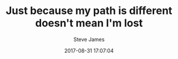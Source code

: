 ---
title: Just because my path is different doesn't mean I'm lost
type: quote
category: Life
tags:
  - Quotes
date: 2017-08-31 17:07:04
author: Steve James
quoteUrl: http://dodiys.com/41-sentence-quotes-that-will-leave-you-speechless/
imageAuthor: Les anderson
imageCredit: https://unsplash.com/photos/PexhZ5-3Gb0
imageDescription: Two people in a green meadow with sparse trees during sunset
imageUrl: /images/les-anderson-253719.jpg
---